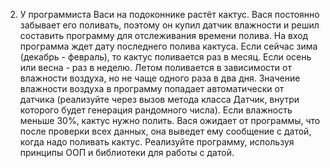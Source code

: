 2. У программиста Васи на подоконнике растёт кактус. Вася постоянно забывает
   его поливать, поэтому он купил датчик влажности и решил составить программу
   для отслеживания времени полива.
   На вход программа ждет дату последнего полива кактуса. Если сейчас зима
   (декабрь - февраль), то кактус поливается раз в месяц. Если осень или весна -
   раз в неделю. Летом поливается в зависимости от влажности воздуха, но не
   чаще одного раза в два дня.
   Значение влажности воздуха в программу попадает автоматически от датчика
   (реализуйте через вызов метода класса Датчик, внутри которого будет
   генерация рандомного числа). Если влажность меньше 30%, кактус нужно
   полить.
   Вася ожидает от программы, что после проверки всех данных, она выведет ему
   сообщение с датой, когда надо поливать кактус.
   Реализуйте программу, используя принципы ООП и библиотеки для работы с
   датой.
